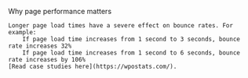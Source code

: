 
Why page performance matters

    Longer page load times have a severe effect on bounce rates. For example:
        If page load time increases from 1 second to 3 seconds, bounce rate increases 32%
        If page load time increases from 1 second to 6 seconds, bounce rate increases by 106%
    [Read case studies here](https://wpostats.com/).

